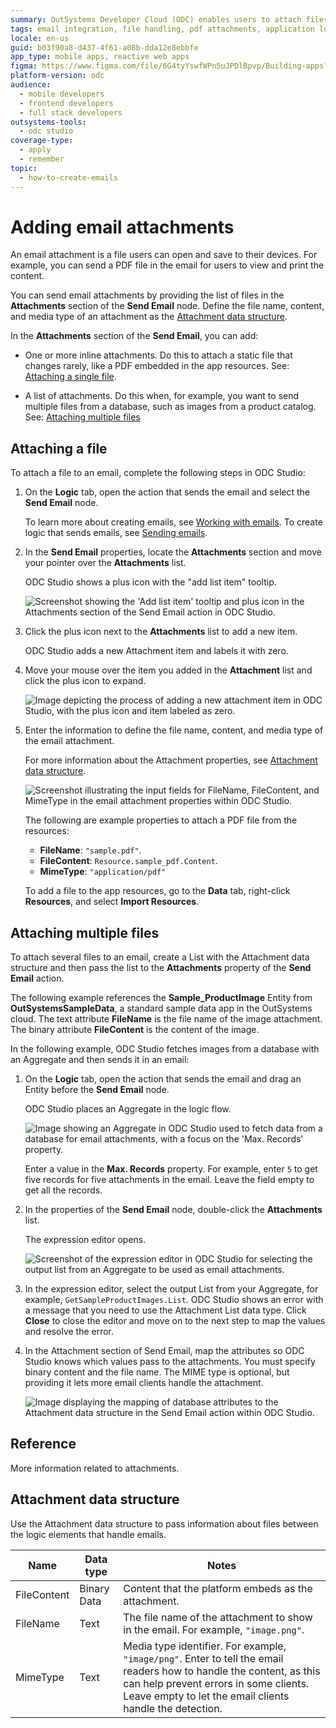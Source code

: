 ```yaml
---
summary: OutSystems Developer Cloud (ODC) enables users to attach files to emails by defining attachment properties in ODC Studio.
tags: email integration, file handling, pdf attachments, application logic, user guides
locale: en-us
guid: b03f90a8-d437-4f61-a08b-dda12e8ebbfe
app_type: mobile apps, reactive web apps
figma: https://www.figma.com/file/6G4tyYswfWPn5uJPDlBpvp/Building-apps?type=design&node-id=3101%3A11325&t=ZwHw8hXeFhwYsO5V-1
platform-version: odc
audience:
  - mobile developers
  - frontend developers
  - full stack developers
outsystems-tools:
  - odc studio
coverage-type:
  - apply
  - remember
topic:
  - how-to-create-emails
---
```


# Adding email attachments

An email attachment is a file users can open and save to their devices. For example, you can send a PDF file in the email for users to view and print the content.

You can send email attachments by providing the list of files in the **Attachments** section of the **Send Email** node. Define the file name, content, and media type of an attachment as the [Attachment data structure](#attachment-data-structure).

In the **Attachments** section of the **Send Email**, you can add:

* One or more inline attachments. Do this to attach a static file that changes rarely, like a PDF embedded in the app resources. See: [Attaching a single file](#attaching-a-file).

* A list of attachments. Do this when, for example, you want to send multiple files from a database, such as images from a product catalog. See: [Attaching multiple files](#attaching-multiple-files)

## Attaching a file

To attach a file to an email, complete the following steps in ODC Studio:

1. On the **Logic** tab, open the action that sends the email and select the **Send Email** node.

    <div class="info" markdown="1">

    To learn more about creating emails, see [Working with emails](working.md). To create logic that sends emails, see [Sending emails](sending.md).

    </div>

1. In the **Send Email** properties, locate the **Attachments** section and move your pointer over the **Attachments** list.

    ODC Studio shows a plus icon with the "add list item" tooltip.

    ![Screenshot showing the 'Add list item' tooltip and plus icon in the Attachments section of the Send Email action in ODC Studio.](images/add-list-item-attachment.png "Adding Attachments in Send Email Action")

1. Click the plus icon next to the **Attachments** list to add a new item.

    ODC Studio adds a new Attachment item and labels it with zero.

1. Move your mouse over the item you added in the **Attachment** list and click the plus icon to expand.

    ![Image depicting the process of adding a new attachment item in ODC Studio, with the plus icon and item labeled as zero.](images/email-attachment-add-list-odcs.png "Attachment Properties Expansion")

1. Enter the information to define the file name, content, and media type of the email attachment.

    For more information about the Attachment properties, see [Attachment data structure](#attachment-data-structure).

    ![Screenshot illustrating the input fields for FileName, FileContent, and MimeType in the email attachment properties within ODC Studio.](images/email-attachment-properties-odcs.png "Defining Email Attachment Properties")

    The following are example properties to attach a PDF file from the resources:

    * **FileName**: `"sample.pdf"`.
    * **FileContent**: `Resource.sample_pdf.Content`.
    * **MimeType**: `"application/pdf"`

    <div class="info" markdown="1">

    To add a file to the app resources, go to the **Data** tab, right-click **Resources**, and select **Import Resources**.

    </div>

## Attaching multiple files

To attach several files to an email, create a List with the Attachment data structure and then pass the list to the **Attachments** property of the **Send Email** action.

<div class="info" markdown="1">

The following example references the **Sample_ProductImage** Entity from **OutSystemsSampleData**, a standard sample data app in the OutSystems cloud. The text attribute **FileName** is the file name of the image attachment. The binary attribute **FileContent** is the content of the image.

</div>

In the following example, ODC Studio fetches images from a database with an Aggregate and then sends it in an email:

1. On the **Logic** tab, open the action that sends the email and drag an Entity before the **Send Email** node.

    ODC Studio places an Aggregate in the logic flow.

    ![Image showing an Aggregate in ODC Studio used to fetch data from a database for email attachments, with a focus on the 'Max. Records' property.](images/email-attachment-getting-from-database-odcs.png "Fetching Data from Database for Email Attachments")

    <div class="info" markdown="1">

    Enter a value in the **Max. Records** property. For example, enter `5` to get five records for five attachments in the email. Leave the field empty to get all the records.

    </div>

1. In the properties of the **Send Email** node, double-click the **Attachments** list.

    The expression editor opens.

    ![Screenshot of the expression editor in ODC Studio for selecting the output list from an Aggregate to be used as email attachments.](images/email-attachments-list-odcs.png "Email Attachments List in ODC Studio")

1. In the expression editor, select the output List from your Aggregate, for example, `GetSampleProductImages.List`. ODC Studio shows an error with a message that you need to use the Attachment List data type. Click **Close** to close the editor and move on to the next step to map the values and resolve the error.

1. In the Attachment section of Send Email, map the attributes so ODC Studio knows which values pass to the attachments. You must specify binary content and the file name. The MIME type is optional, but providing it lets more email clients handle the attachment.

    ![Image displaying the mapping of database attributes to the Attachment data structure in the Send Email action within ODC Studio.](images/email-attachment-mapping-odcs.png "Mapping Database Values to Email Attachment")

## Reference

More information related to attachments.

## Attachment data structure

Use the Attachment data structure to pass information about files between the logic elements that handle emails.

| Name        | Data type   | Notes                                                                                                    |
| ----------- | ----------- | -------------------------------------------------------------------------------------------------------- |
| FileContent | Binary Data | Content that the platform embeds as the attachment.                                                      |
| FileName    | Text        | The file name of the attachment to show in the email. For example, `"image.png"`.                        |
| MimeType    | Text        | Media type identifier. For example, `"image/png"`. Enter to tell the email readers how to handle the content, as this can help prevent errors in some clients. Leave empty to let the email clients handle the detection. |

